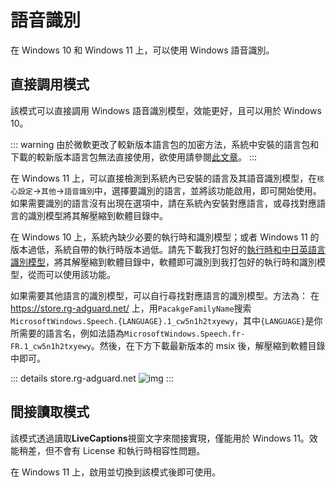 # 語音識別

在 Windows 10 和 Windows 11 上，可以使用 Windows 語音識別。

## 直接調用模式

該模式可以直接調用 Windows 語音識別模型，效能更好，且可以用於 Windows 10。

::: warning
由於微軟更改了較新版本語言包的加密方法，系統中安裝的語言包和下載的較新版本語言包無法直接使用，欲使用請參閱[此文章](https://www.bilibili.com/read/cv42198812/)。
:::

在 Windows 11 上，可以直接檢測到系統內已安裝的語言及其語音識別模型，在`核心設定`->`其他`->`語音識別`中，選擇要識別的語言，並將該功能啟用，即可開始使用。如果需要識別的語言沒有出現在選項中，請在系統內安裝對應語言，或尋找對應語言的識別模型將其解壓縮到軟體目錄中。

在 Windows 10 上，系統內缺少必要的執行時和識別模型；或者 Windows 11 的版本過低，系統自帶的執行時版本過低。請先下載我打包好的[執行時和中日英語言識別模型](https://lunatranslator.org/Resource/DirectLiveCaptions.zip)，將其解壓縮到軟體目錄中，軟體即可識別到我打包好的執行時和識別模型，從而可以使用該功能。

如果需要其他語言的識別模型，可以自行尋找對應語言的識別模型。方法為：
在 https://store.rg-adguard.net/ 上，用`PacakgeFamilyName`搜索`MicrosoftWindows.Speech.{LANGUAGE}.1_cw5n1h2txyewy`，其中`{LANGUAGE}`是你所需要的語言名，例如法語為`MicrosoftWindows.Speech.fr-FR.1_cw5n1h2txyewy`。然後，在下方下載最新版本的 msix 後，解壓縮到軟體目錄中即可。

::: details store.rg-adguard.net
![img](https://image.lunatranslator.org/zh/srpackage.png)
:::

## 間接讀取模式

該模式透過讀取**LiveCaptions**視窗文字來間接實現，僅能用於 Windows 11。效能稍差，但不會有 License 和執行時相容性問題。

在 Windows 11 上，啟用並切換到該模式後即可使用。